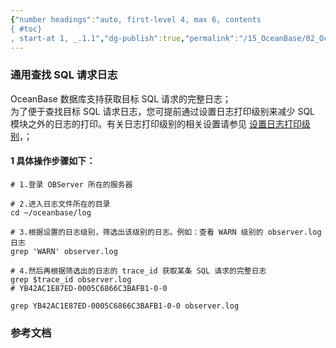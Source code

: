 ```yaml
---
{"number headings":"auto, first-level 4, max 6, contents
{ #toc}
, start-at 1, _.1.1","dg-publish":true,"permalink":"/15_OceanBase/02_OceanBase 基本操作/02_集群和多租户管理/管理日志/通用查找 SQL 请求日志/","dgPassFrontmatter":true}
---
```



### 通用查找 SQL 请求日志

OceanBase 数据库支持获取目标 SQL 请求的完整日志；  
为了便于查找目标 SQL 请求日志，您可提前通过设置日志打印级别来减少 SQL 模块之外的日志的打印。有关日志打印级别的相关设置请参见 [设置日志打印级别](https://www.oceanbase.com/docs/enterprise-oceanbase-database-cn-10000000000946342)，；  

#### 1 具体操作步骤如下：  
```shell  
# 1.登录 OBServer 所在的服务器  
  
# 2.进入日志文件所在的目录  
cd ~/oceanbase/log  
  
# 3.根据设置的日志级别，筛选出该级别的日志。例如：查看 WARN 级别的 observer.log 日志  
grep 'WARN' observer.log  
  
# 4.然后再根据筛选出的日志的 trace_id 获取某条 SQL 请求的完整日志  
grep $trace_id observer.log  
# YB42AC1E87ED-0005C6866C3BAFB1-0-0  
  
grep YB42AC1E87ED-0005C6866C3BAFB1-0-0 observer.log  
```  


### 参考文档



